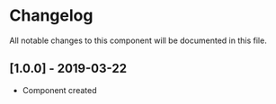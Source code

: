 # Changelog
All notable changes to this component will be documented in this file.

## [1.0.0] - 2019-03-22
- Component created
